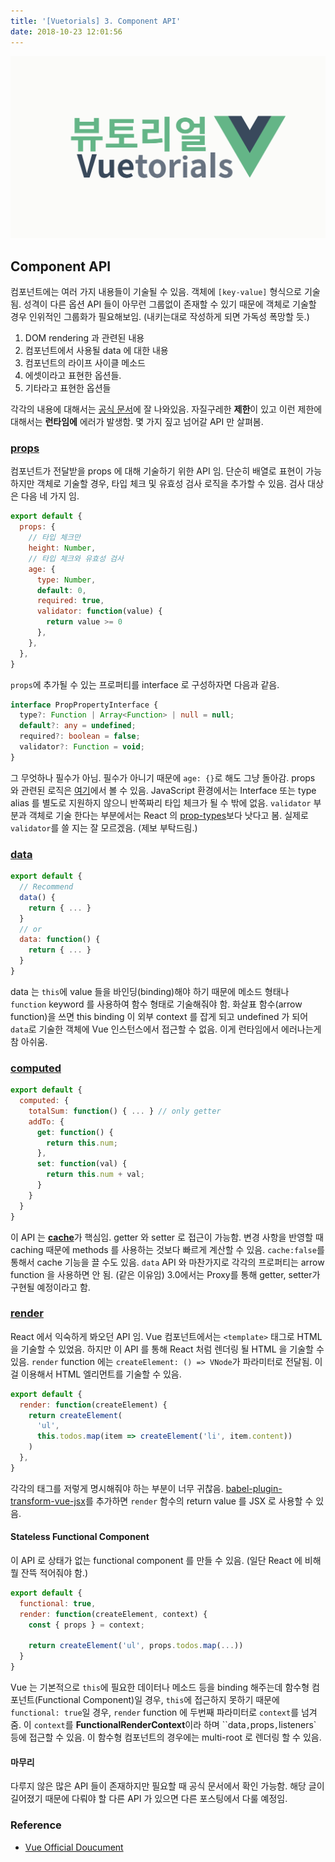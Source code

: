 ```yaml
---
title: '[Vuetorials] 3. Component API'
date: 2018-10-23 12:01:56
---
```


![](./vuetorials.png)

## Component API

컴포넌트에는 여러 가지 내용들이 기술될 수 있음. 객체에 `[key-value]` 형식으로 기술됨. 성격이 다른 옵션 API 들이 아무런 그룹없이 존재할 수 있기 때문에 객체로 기술할 경우 인위적인 그룹화가 필요해보임. (내키는대로 작성하게 되면 가독성 폭망할 듯.)

1. DOM rendering 과 관련된 내용
2. 컴포넌트에서 사용될 data 에 대한 내용
3. 컴포넌트의 라이프 사이클 메소드
4. 에셋이라고 표현한 옵션들.
5. 기타라고 표현한 옵션들

각각의 내용에 대해서는 [공식 문서](https://kr.vuejs.org/v2/api/#data)에 잘 나와있음. 자질구레한 **제한**이 있고 이런 제한에 대해서는 **런타임에** 에러가 발생함. 몇 가지 짚고 넘어갈 API 만 살펴봄.

### [props](https://kr.vuejs.org/v2/api/#props)

컴포넌트가 전달받을 props 에 대해 기술하기 위한 API 임. 단순히 배열로 표현이 가능하지만 객체로 기술할 경우, 타입 체크 및 유효성 검사 로직을 추가할 수 있음. 검사 대상은 다음 네 가지 임.

```js
export default {
  props: {
    // 타입 체크만
    height: Number,
    // 타입 체크와 유효성 검사
    age: {
      type: Number,
      default: 0,
      required: true,
      validator: function(value) {
        return value >= 0
      },
    },
  },
}
```

`props`에 추가될 수 있는 프로퍼티를 interface 로 구성하자면 다음과 같음.

```ts
interface PropPropertyInterface {
  type?: Function | Array<Function> | null = null;
  default?: any = undefined;
  required?: boolean = false;
  validator?: Function = void;
}
```

그 무엇하나 필수가 아님. 필수가 아니기 때문에 `age: {}`로 해도 그냥 돌아감. props 와 관련된 로직은 [여기](https://github.com/vuejs/vue/blob/dev/src/core/util/props.js#L14)에서 볼 수 있음. JavaScript 환경에서는 Interface 또는 type alias 를 별도로 지원하지 않으니 반쪽짜리 타입 체크가 될 수 밖에 없음. `validator` 부분과 객체로 기술 한다는 부분에서는 React 의 [prop-types](https://github.com/facebook/prop-types)보다 낫다고 봄. 실제로 `validator`를 쓸 지는 잘 모르겠음. (제보 부탁드림.)

### [data](https://kr.vuejs.org/v2/api/#data)

```js
export default {
  // Recommend
  data() {
    return { ... }
  }
  // or
  data: function() {
    return { ... }
  }
}
```

data 는 `this`에 value 들을 바인딩(binding)해야 하기 때문에 메소드 형태나 `function` keyword 를 사용하여 함수 형태로 기술해줘야 함. 화살표 함수(arrow function)을 쓰면 this binding 이 외부 context 를 잡게 되고 undefined 가 되어 `data`로 기술한 객체에 Vue 인스턴스에서 접근할 수 없음. 이게 런타임에서 에러나는게 참 아쉬움.

### [computed](https://kr.vuejs.org/v2/api/#computed)

```js
export default {
  computed: {
    totalSum: function() { ... } // only getter
    addTo: {
      get: function() {
        return this.num;
      },
      set: function(val) {
        return this.num + val;
      }
    }
  }
}
```

이 API 는 [**cache**](https://kr.vuejs.org/v2/guide/computed.html)가 핵심임. getter 와 setter 로 접근이 가능함. 변경 사항을 반영할 때 caching 때문에 methods 를 사용하는 것보다 빠르게 계산할 수 있음. `cache:false`를 통해서 cache 기능을 끌 수도 있음. `data` API 와 마찬가지로 각각의 프로퍼티는 arrow function 을 사용하면 안 됨. (같은 이유임) 3.0에서는 Proxy를 통해 getter, setter가 구현될 예정이라고 함.

### [render](https://kr.vuejs.org/v2/api/#render)

React 에서 익숙하게 봐오던 API 임. Vue 컴포넌트에서는 `<template>` 태그로 HTML 을 기술할 수 있었음. 하지만 이 API 를 통해 React 처럼 렌더링 될 HTML 을 기술할 수 있음. `render` function 에는 `createElement: () => VNode`가 파라미터로 전달됨. 이걸 이용해서 HTML 엘리먼트를 기술할 수 있음.

```js
export default {
  render: function(createElement) {
    return createElement(
      'ul',
      this.todos.map(item => createElement('li', item.content))
    )
  },
}
```

각각의 태그를 저렇게 명시해줘야 하는 부분이 너무 귀찮음. [babel-plugin-transform-vue-jsx](https://github.com/vuejs/babel-plugin-transform-vue-jsx)를 추가하면 `render` 함수의 return value 를 JSX 로 사용할 수 있음.

#### Stateless Functional Component

이 API 로 상태가 없는 functional component 를 만들 수 있음. (일단 React 에 비해 뭘 잔뜩 적어줘야 함.)

```js
export default {
  functional: true,
  render: function(createElement, context) {
    const { props } = context;

    return createElement('ul', props.todos.map(...))
  }
}
```

Vue 는 기본적으로 `this`에 필요한 데이터나 메소드 등을 binding 해주는데 함수형 컴포넌트(Functional Component)일 경우, `this`에 접근하지 못하기 때문에 `functional: true`일 경우, `render` function 에 두번째 파라미터로 `context`를 넘겨줌. 이 `context`를 **FunctionalRenderContext**이라 하며 ``data`,`props`,`listeners` 등에 접근할 수 있음. 이 함수형 컴포넌트의 경우에는 multi-root 로 렌더링 할 수 있음.

#### 마무리

다루지 않은 많은 API 들이 존재하지만 필요할 때 공식 문서에서 확인 가능함. 해당 글이 길어졌기 때문에 다뤄야 할 다른 API 가 있으면 다른 포스팅에서 다룰 예정임.

### Reference

- [Vue Official Doucument](https://kr.vuejs.org/v2/api/)
